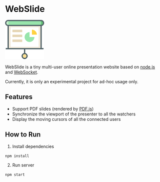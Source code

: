 # WebSlide

![logo](static/image/logo-128.png)

WebSlide is a tiny multi-user online presentation website based on [node.js](https://nodejs.org/) and [WebSocket](https://developer.mozilla.org/zh-CN/docs/Web/API/WebSocket).
 
Currently, it is only an experimental project for ad-hoc usage only.

## Features

 - Support PDF slides (rendered by [PDF.js](https://mozilla.github.io/pdf.js/))
 - Synchronize the viewport of the presenter to all the watchers
 - Display the moving cursors of all the connected users

## How to Run

 1. Install dependencies
 
   ```bash
   npm install
   ```

 2. Run server

   ```bash
   npm start 
   ```

